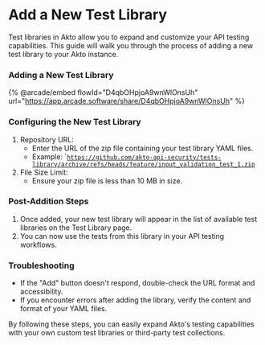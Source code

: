 # Add a New Test Library

Test libraries in Akto allow you to expand and customize your API testing capabilities. This guide will walk you through the process of adding a new test library to your Akto instance.

### Adding a New Test Library

{% @arcade/embed flowId="D4qbOHpjoA9wnWlOnsUh" url="https://app.arcade.software/share/D4qbOHpjoA9wnWlOnsUh" %}

### Configuring the New Test Library

1. Repository URL:
   * Enter the URL of the zip file containing your test library YAML files.
   * Example: \`[`https://github.com/akto-api-security/tests-library/archive/refs/heads/feature/input_validation_test_1.zip`](https://github.com/akto-api-security/tests-library/archive/refs/heads/feature/input\_validation\_test\_1.zip)
2. File Size Limit:
   * Ensure your zip file is less than 10 MB in size.

### Post-Addition Steps

1. Once added, your new test library will appear in the list of available test libraries on the Test Library page.
2. You can now use the tests from this library in your API testing workflows.

### Troubleshooting

* If the "Add" button doesn't respond, double-check the URL format and accessibility.
* If you encounter errors after adding the library, verify the content and format of your YAML files.

By following these steps, you can easily expand Akto's testing capabilities with your own custom test libraries or third-party test collections.

